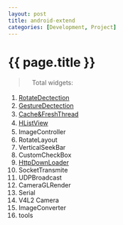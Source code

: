 ```yaml
---
layout: post
title: android-extend
categories: [Development, Project]
---
```


{{ page.title }}
================

> 　Total widgets:

 1. <a href="http://gqjjqg.github.io/development/project/2014/06/24/RotateDectection.html">RotateDectection</a>　　
 2. <a href="http://gqjjqg.github.io/development/project/2014/06/26/GestureDectection.html">GestureDectection</a>
 3. <a href="http://gqjjqg.github.io/development/project/2014/06/29/CacheThread.html">Cache&FreshThread</a>   　
 4. <a href="http://gqjjqg.github.io/development/project/2014/07/10/HListView.html">HListView</a> 　
 5. ImageController   　　
 6. RotateLayout
 7. VerticalSeekBar
 8. CustomCheckBox
 9. <a href="http://gqjjqg.github.io/development/project/2014/12/16/HttpDownLoader.html">HttpDownLoader</a> 
 10.  SocketTransmite
 11.  UDPBroadcast
 12.  CameraGLRender
 13.  Serial
 14.  V4L2 Camera
 15.  ImageConverter
 16.  tools
